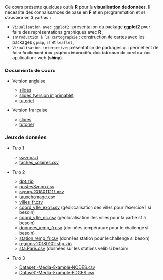 
Ce cours présente quelques outils **R** pour la **visualisation de données**. Il nécessite des connaissances de base en **R** et en programmation et se structure en 3 parties :

* `Visualisation avec ggplot2` : présentation du package **ggplot2** pour faire des représentations graphiques avec **R** ;
* `Introduction à la cartographie` : construction de cartes avec les packages `ggmap`, `sf` et `leaflet` ;
* `Visualisation interactive`: présentation de packages qui permettent de faire facilement des graphes interactifs, des tableaux de bord ou des applications web (**shiny**).



### Documents de cours

- Version anglaise
    * [slides](pres_dataviz.pdf)
    * [slides (version imprimable)](pres_dataviz_article.pdf)
    * [tutoriel](https://lrouviere.github.io/TUTO_DATAVIZ/)
    
- Version française
    * [slides](pres_visu.pdf)
    * [tutoriel](https://lrouviere.github.io/TUTO_VISU/)

<!---
- [slides au format rapport](pres_R_article1.pdf)
--->



### Jeux de données

- Tuto 1
  - [ozone.txt](ozone.txt)
  - [taches_solaires.csv](taches_solaires.csv)
  
- Tuto 2
  - [dpt.zip](dpt.zip)
  - [postesSynop.csv](postesSynop.csv)
  - [synop.2018011215.csv](synop.2018011215.csv)
  - [tauxchomage.csv](tauxchomage.csv)
  - [villes_fr.csv](villes_fr.csv)
  - [coord_ville_exo1.csv](coord_ville_exo1.csv) (géolocalisation des villes pour l'exercice 1 si besoin)
  - [coord_ville_nc.csv](coord_ville_nc.csv) (géolocalisation des villes pour la partie sf si besoin)
  - [donnees_temp_fr.csv](donnees_temp_fr.csv) (données température pour le challenge si besoin)
  - [station_temp_fr.csv](station_temp_fr.csv) (données station pour le challenge si besoin)
  - [regions-20180101-shp.zip](regions-20180101-shp.zip)
  - [sta.Paris.csv](sta.Paris.csv) (données sur les stations velib si besoin)
  
- Tuto 3
  - [Dataset1-Media-Example-NODES.csv](Dataset1-Media-Example-NODES.csv)
  - [Dataset1-Media-Example-EDGES.csv](Dataset1-Media-Example-EDGES.csv)
  
  
  
